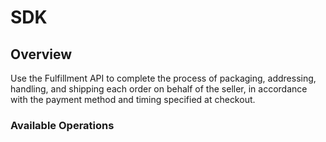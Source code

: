 # SDK

## Overview

Use the Fulfillment API to complete the process of packaging, addressing, handling, and shipping each order on behalf of the seller, in accordance with the payment method and timing specified at checkout.

### Available Operations

